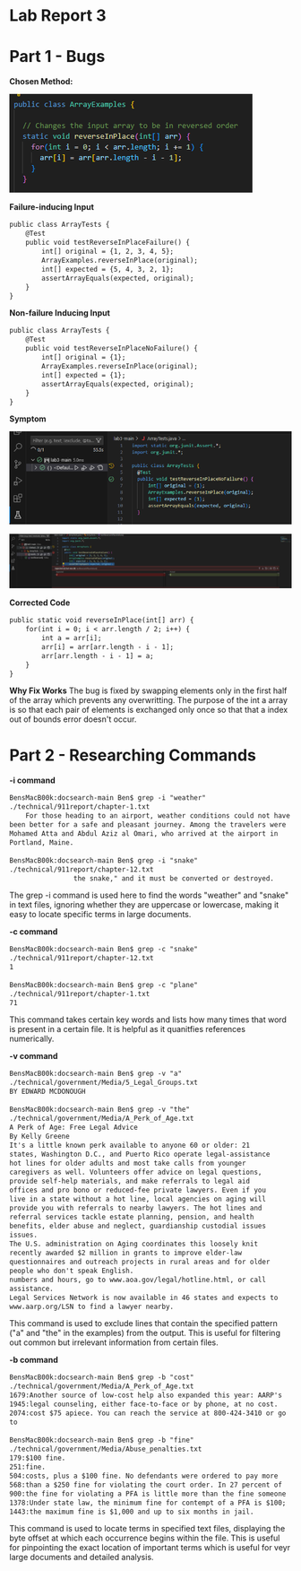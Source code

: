 # Lab Report 3

# Part 1 - Bugs

**Chosen Method:**


![Image](bugchosen.png)


**Failure-inducing Input**

```
public class ArrayTests {
    @Test
    public void testReverseInPlaceFailure() {
        int[] original = {1, 2, 3, 4, 5};
        ArrayExamples.reverseInPlace(original);
        int[] expected = {5, 4, 3, 2, 1};
        assertArrayEquals(expected, original);
    }
}
```
**Non-failure Inducing Input**
```
public class ArrayTests {
    @Test
    public void testReverseInPlaceNoFailure() {
        int[] original = {1};
        ArrayExamples.reverseInPlace(original);
        int[] expected = {1};
        assertArrayEquals(expected, original);
    }
}
```
**Symptom**

![Image](yestest.png)

![Image](notest.png)



**Corrected Code**

```
public static void reverseInPlace(int[] arr) {
    for(int i = 0; i < arr.length / 2; i++) {
        int a = arr[i];
        arr[i] = arr[arr.length - i - 1];
        arr[arr.length - i - 1] = a;
    }
}
```

**Why Fix Works**
The bug is fixed by swapping elements only in the first half of the array which prevents any overwritting. The purpose of the int a array is so that each pair of elements is exchanged only once so that that a index out of bounds error doesn't occur. 




# Part 2 - Researching Commands

**-i command**
```
BensMacB00k:docsearch-main Ben$ grep -i "weather" ./technical/911report/chapter-1.txt
    For those heading to an airport, weather conditions could not have been better for a safe and pleasant journey. Among the travelers were Mohamed Atta and Abdul Aziz al Omari, who arrived at the airport in Portland, Maine.

BensMacB00k:docsearch-main Ben$ grep -i "snake" ./technical/911report/chapter-12.txt
                the snake," and it must be converted or destroyed.
```

The grep -i command is used here to find the words "weather" and "snake" in text files, ignoring whether they are uppercase or lowercase, making it easy to locate specific terms in large documents.

**-c command**
```
BensMacB00k:docsearch-main Ben$ grep -c "snake" ./technical/911report/chapter-12.txt
1

BensMacB00k:docsearch-main Ben$ grep -c "plane" ./technical/911report/chapter-1.txt
71
```
This command takes certain key words and lists how many times that word is present in a certain file. It is helpful as it quanitfies references numerically.

**-v command**
```
BensMacB00k:docsearch-main Ben$ grep -v "a" ./technical/government/Media/5_Legal_Groups.txt
BY EDWARD MCDONOUGH

BensMacB00k:docsearch-main Ben$ grep -v "the" ./technical/government/Media/A_Perk_of_Age.txt
A Perk of Age: Free Legal Advice
By Kelly Greene
It's a little known perk available to anyone 60 or older: 21
states, Washington D.C., and Puerto Rico operate legal-assistance
hot lines for older adults and most take calls from younger
caregivers as well. Volunteers offer advice on legal questions,
provide self-help materials, and make referrals to legal aid
offices and pro bono or reduced-fee private lawyers. Even if you
live in a state without a hot line, local agencies on aging will
provide you with referrals to nearby lawyers. The hot lines and
referral services tackle estate planning, pension, and health
benefits, elder abuse and neglect, guardianship custodial issues
issues.
The U.S. administration on Aging coordinates this loosely knit
recently awarded $2 million in grants to improve elder-law
questionnaires and outreach projects in rural areas and for older
people who don't speak English.
numbers and hours, go to www.aoa.gov/legal/hotline.html, or call
assistance.
Legal Services Network is now available in 46 states and expects to
www.aarp.org/LSN to find a lawyer nearby.
```

This command is used to exclude lines that contain the specified pattern ("a" and "the" in the examples) from the output. This is useful for filtering out common but irrelevant information from certain files.

**-b command**
```
BensMacB00k:docsearch-main Ben$ grep -b "cost" ./technical/government/Media/A_Perk_of_Age.txt
1679:Another source of low-cost help also expanded this year: AARP's
1945:legal counseling, either face-to-face or by phone, at no cost.
2074:cost $75 apiece. You can reach the service at 800-424-3410 or go to

BensMacB00k:docsearch-main Ben$ grep -b "fine" ./technical/government/Media/Abuse_penalties.txt
179:$100 fine.
251:fine.
504:costs, plus a $100 fine. No defendants were ordered to pay more
568:than a $250 fine for violating the court order. In 27 percent of
900:the fine for violating a PFA is little more than the fine someone
1378:Under state law, the minimum fine for contempt of a PFA is $100;
1443:the maximum fine is $1,000 and up to six months in jail.
```
This command is used to locate terms in specified text files, displaying the byte offset at which each occurrence begins within the file. This is useful for pinpointing the exact location of important terms which is useful for veyr large documents and detailed analysis. 




